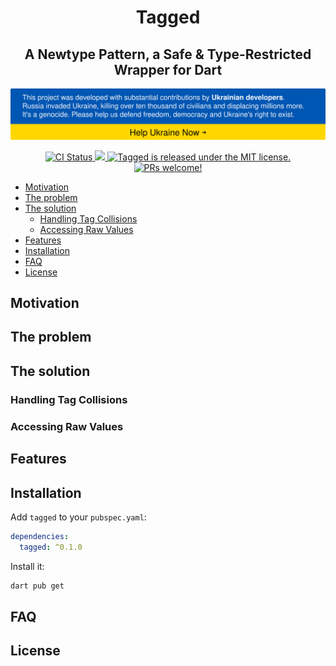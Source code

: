 <h1 align="center">Tagged</h1>

<h2 align="center"> A Newtype Pattern, a Safe & Type-Restricted Wrapper for Dart</h2>

[![Stand With Ukraine](https://raw.githubusercontent.com/vshymanskyy/StandWithUkraine/main/banner-direct.svg)](https://vshymanskyy.github.io/StandWithUkraine)

<p align="center">
    <a href="https://github.com/minikin/tagged/actions">
    <img src="https://github.com/minikin/tagged/actions/workflows/build.yml/badge.svg" alt="CI Status" />
  </a>

  <a href="https://codecov.io/gh/minikin/tagged">
    <img src="https://codecov.io/gh/minikin/tagged/branch/main/graph/badge.svg?token=dpljQutAnj"/>
  </a>

   <a href="https://github.com/minikin/tagged/blob/main/LICENSE">
    <img src="https://img.shields.io/badge/license-MIT-blue.svg" alt="Tagged is released under the MIT license." />
  </a>

  <a href="https://github.com/minikin/tagged/blob/main/CODE_OF_CONDUCT.md">
    <img src="https://img.shields.io/badge/PRs-welcome-brightgreen.svg" alt="PRs welcome!" />
  </a>
</p>

- [Motivation](#motivation)
- [The problem](#the-problem)
- [The solution](#the-solution)
  - [Handling Tag Collisions](#handling-tag-collisions)
  - [Accessing Raw Values](#accessing-raw-values)
- [Features](#features)
- [Installation](#installation)
- [FAQ](#faq)
- [License](#license)

## Motivation


## The problem

## The solution

### Handling Tag Collisions

### Accessing Raw Values

## Features

## Installation

Add `tagged` to your `pubspec.yaml`:

```yaml
dependencies:
  tagged: ^0.1.0
```

Install it:

```sh
dart pub get
```

## FAQ



## License